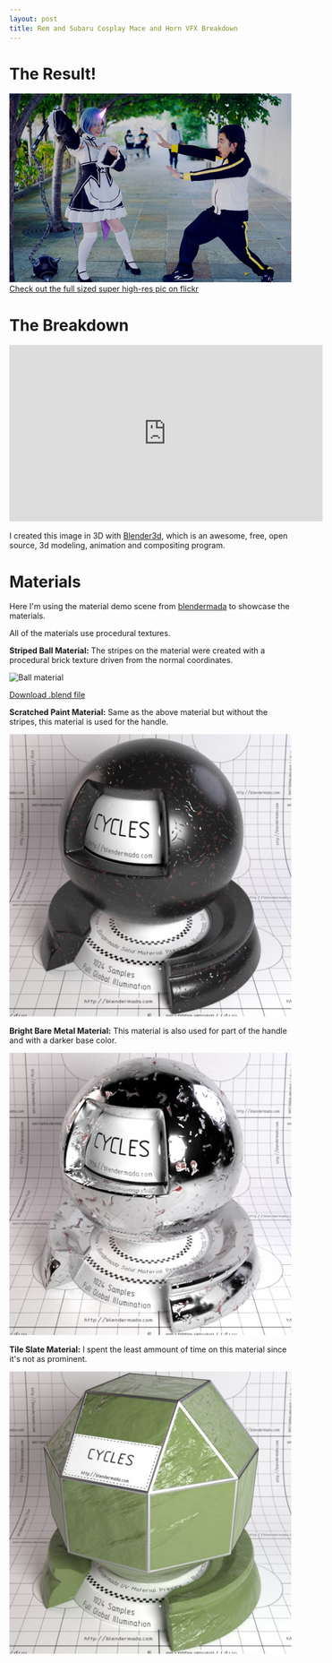 ```yaml
---
layout: post
title: Rem and Subaru Cosplay Mace and Horn VFX Breakdown
---
```


The Result!
===========
![The final pic](/img/mace_large.jpg)
[Check out the full sized super high-res pic on flickr](https://flic.kr/p/ZgJBvR)

The Breakdown
=============
<iframe width="560" height="315" src="https://www.youtube.com/embed/NrRxSSgiYlU" frameborder="0" allowfullscreen></iframe>

I created this image in 3D with [Blender3d](http://www.blender.org/), which is an awesome, free, open source, 3d modeling, animation and compositing program.

Materials
=========
Here I'm using the material demo scene from [blendermada](http://blendermada.com/uploads/stuff/) to showcase the materials.

All of the materials use procedural textures.

**Striped Ball Material:**
The stripes on the material were created with a procedural brick texture driven from the normal coordinates.

![Ball material](/img/mat_ball.jpg)

[Download .blend file](/dl/mat_striped.blend)

**Scratched Paint Material:**
Same as the above material but without the stripes, this material is used for the handle.

![Scratched paint material](/img/mat_scratch.jpg)

**Bright Bare Metal Material:**
This material is also used for part of the handle and with a darker base color.

![Bare metal Material](/img/mat_metal.jpg)

**Tile Slate Material:**
I spent the least ammount of time on this material since it's not as prominent.

![Slate Material](/img/mat_slate.jpg)
